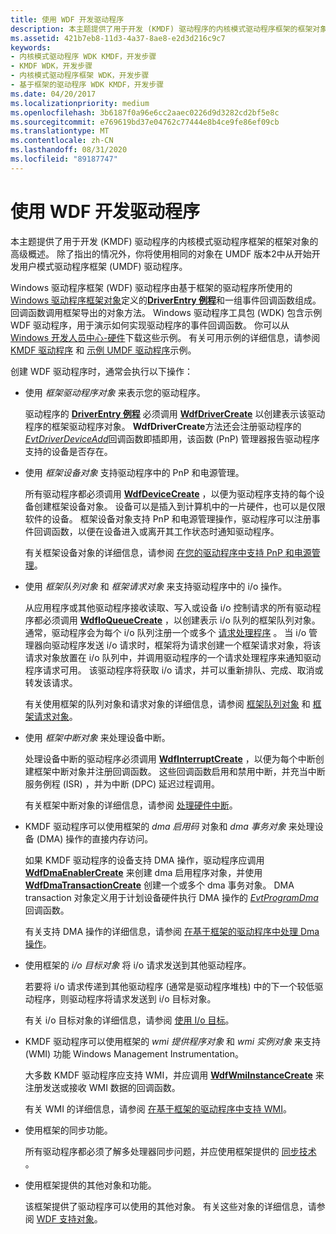 ```yaml
---
title: 使用 WDF 开发驱动程序
description: 本主题提供了用于开发 (KMDF) 驱动程序的内核模式驱动程序框架的框架对象的高级概述。
ms.assetid: 421b7eb8-11d3-4a37-8ae8-e2d3d216c9c7
keywords:
- 内核模式驱动程序 WDK KMDF，开发步骤
- KMDF WDK，开发步骤
- 内核模式驱动程序框架 WDK，开发步骤
- 基于框架的驱动程序 WDK KMDF，开发步骤
ms.date: 04/20/2017
ms.localizationpriority: medium
ms.openlocfilehash: 3b6187f0a96e6cc2aaec0226d9d3282cd2bf5e8c
ms.sourcegitcommit: e769619bd37e04762c77444e8b4ce9fe86ef09cb
ms.translationtype: MT
ms.contentlocale: zh-CN
ms.lasthandoff: 08/31/2020
ms.locfileid: "89187747"
---
```

# <a name="using-wdf-to-develop-a-driver"></a>使用 WDF 开发驱动程序


本主题提供了用于开发 (KMDF) 驱动程序的内核模式驱动程序框架的框架对象的高级概述。 除了指出的情况外，你将使用相同的对象在 UMDF 版本2中从开始开发用户模式驱动程序框架 (UMDF) 驱动程序。

Windows 驱动程序框架 (WDF) 驱动程序由基于框架的驱动程序所使用的[Windows 驱动程序框架对象](./introduction-to-framework-objects.md)定义的[**DriverEntry 例程**](./driverentry-for-kmdf-drivers.md)和一组事件回调函数组成。 回调函数调用框架导出的对象方法。 Windows 驱动程序工具包 (WDK) 包含示例 WDF 驱动程序，用于演示如何实现驱动程序的事件回调函数。 你可以从 [Windows 开发人员中心-硬件](https://go.microsoft.com/fwlink/p/?linkid=256387)下载这些示例。 有关可用示例的详细信息，请参阅 [KMDF 驱动程序](sample-kmdf-drivers.md) 和 [示例 UMDF 驱动程序](sample-umdf-drivers.md)示例。

创建 WDF 驱动程序时，通常会执行以下操作：

-   使用 *框架驱动程序对象* 来表示您的驱动程序。

    驱动程序的 [**DriverEntry 例程**](./driverentry-for-kmdf-drivers.md) 必须调用 [**WdfDriverCreate**](/windows-hardware/drivers/ddi/wdfdriver/nf-wdfdriver-wdfdrivercreate) 以创建表示该驱动程序的框架驱动程序对象。 **WdfDriverCreate**方法还会注册驱动程序的[*EvtDriverDeviceAdd*](/windows-hardware/drivers/ddi/wdfdriver/nc-wdfdriver-evt_wdf_driver_device_add)回调函数即插即用，该函数 (PnP) 管理器报告驱动程序支持的设备是否存在。

-   使用 *框架设备对象* 支持驱动程序中的 PnP 和电源管理。

    所有驱动程序都必须调用 [**WdfDeviceCreate**](/windows-hardware/drivers/ddi/wdfdevice/nf-wdfdevice-wdfdevicecreate) ，以便为驱动程序支持的每个设备创建框架设备对象。 设备可以是插入到计算机中的一片硬件，也可以是仅限软件的设备。 框架设备对象支持 PnP 和电源管理操作，驱动程序可以注册事件回调函数，以便在设备进入或离开其工作状态时通知驱动程序。

    有关框架设备对象的详细信息，请参阅 [在您的驱动程序中支持 PnP 和电源管理](supporting-pnp-and-power-management-in-your-driver.md)。

-   使用 *框架队列对象* 和 *框架请求对象* 来支持驱动程序中的 i/o 操作。

    从应用程序或其他驱动程序接收读取、写入或设备 i/o 控制请求的所有驱动程序都必须调用 [**WdfIoQueueCreate**](/windows-hardware/drivers/ddi/wdfio/nf-wdfio-wdfioqueuecreate) ，以创建表示 i/o 队列的框架队列对象。 通常，驱动程序会为每个 i/o 队列注册一个或多个 [请求处理程序](request-handlers.md) 。 当 i/o 管理器向驱动程序发送 i/o 请求时，框架将为请求创建一个框架请求对象，将该请求对象放置在 i/o 队列中，并调用驱动程序的一个请求处理程序来通知驱动程序请求可用。 该驱动程序将获取 i/o 请求，并可以重新排队、完成、取消或转发该请求。

    有关使用框架的队列对象和请求对象的详细信息，请参阅 [框架队列对象](framework-queue-objects.md) 和 [框架请求对象](framework-request-objects.md)。

-   使用 *框架中断对象* 来处理设备中断。

    处理设备中断的驱动程序必须调用 [**WdfInterruptCreate**](/windows-hardware/drivers/ddi/wdfinterrupt/nf-wdfinterrupt-wdfinterruptcreate) ，以便为每个中断创建框架中断对象并注册回调函数。 这些回调函数启用和禁用中断，并充当中断服务例程 (ISR) ，并为中断 (DPC) 延迟过程调用。

    有关框架中断对象的详细信息，请参阅 [处理硬件中断](handling-hardware-interrupts.md)。

-   KMDF 驱动程序可以使用框架的 *dma 启用码* 对象和 *dma 事务对象* 来处理设备 (DMA) 操作的直接内存访问。

    如果 KMDF 驱动程序的设备支持 DMA 操作，驱动程序应调用 [**WdfDmaEnablerCreate**](/windows-hardware/drivers/ddi/wdfdmaenabler/nf-wdfdmaenabler-wdfdmaenablercreate) 来创建 dma 启用程序对象，并使用 [**WdfDmaTransactionCreate**](/windows-hardware/drivers/ddi/wdfdmatransaction/nf-wdfdmatransaction-wdfdmatransactioncreate) 创建一个或多个 dma 事务对象。 DMA transaction 对象定义用于计划设备硬件执行 DMA 操作的 [*EvtProgramDma*](/windows-hardware/drivers/ddi/wdfdmatransaction/nc-wdfdmatransaction-evt_wdf_program_dma) 回调函数。

    有关支持 DMA 操作的详细信息，请参阅 [在基于框架的驱动程序中处理 Dma 操作](handling-dma-operations-in-kmdf-drivers.md)。

-   使用框架的 *i/o 目标对象* 将 i/o 请求发送到其他驱动程序。

    若要将 i/o 请求传递到其他驱动程序 (通常是驱动程序堆栈) 中的下一个较低驱动程序，则驱动程序将请求发送到 i/o 目标对象。

    有关 i/o 目标对象的详细信息，请参阅 [使用 I/o 目标](using-i-o-targets.md)。

-   KMDF 驱动程序可以使用框架的 *wmi 提供程序对象* 和 *wmi 实例对象* 来支持 (WMI) 功能 Windows Management Instrumentation。

    大多数 KMDF 驱动程序应支持 WMI，并应调用 [**WdfWmiInstanceCreate**](/windows-hardware/drivers/ddi/wdfwmi/nf-wdfwmi-wdfwmiinstancecreate) 来注册发送或接收 WMI 数据的回调函数。

    有关 WMI 的详细信息，请参阅 [在基于框架的驱动程序中支持 WMI](supporting-wmi-in-kmdf-drivers.md)。

-   使用框架的同步功能。

    所有驱动程序都必须了解多处理器同步问题，并应使用框架提供的 [同步技术](./using-automatic-synchronization.md) 。

-   使用框架提供的其他对象和功能。

    该框架提供了驱动程序可以使用的其他对象。 有关这些对象的详细信息，请参阅 [WDF 支持对象](./using-memory-buffers.md)。

 

